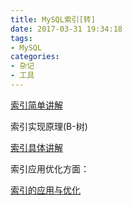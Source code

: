 ```yaml
---
title: MySQL索引[转]
date: 2017-03-31 19:34:18
tags: 
- MySQL
categories: 
- 杂记
- 工具
---
```


[索引简单讲解](http://blog.csdn.net/iefreer/article/details/15815455)

索引实现原理(B-树)

[索引具体讲解](http://blog.csdn.net/debug_zhang/article/details/52168552)

索引应用优化方面：

[索引的应用与优化](http://blog.csdn.net/zhuoxiong/article/details/10568129)
